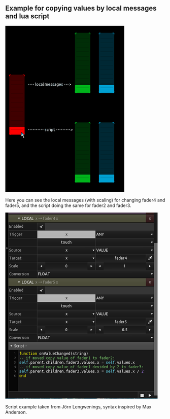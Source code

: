 ## Example for copying values by local messages and lua script

![moving faders](preview.gif)

Here you can see the local messages (with scaling) for changing fader4 and fader5, and the script doing the same for fader2 and fader3.

![moving faders](preview2.png)

Script example taken from Jörn Lengwenings, syntax inspired by Max Anderson.
